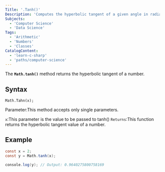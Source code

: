 ```yaml
---
Title: '.Tanh()' 
Description: 'Computes the hyperbolic tangent of a given angle in radians'
Subjects:
  - 'Computer Science'
  - 'Data Science'
Tags:
  - 'Arithmetic'
  - 'Numbers'
  - 'Classes'
CatalogContent:
  - 'learn-c-sharp'
  - 'paths/computer-science'
---
```


The **`Math.tanh()`** method returns the hyperbolic tangent of a number.


## Syntax

```pseudo
Math.Tahn(x);
```
Parameter:This method accepts only single parameters.

`x`:This parameter is the value to be passed to tanh()
`Returns`:This function returns the hyperbolic tangent value of a number.

## Example

```cs
const x = 2;
const y = Math.tanh(x);

console.log(y); // Output: 0.9640275800758169
```





